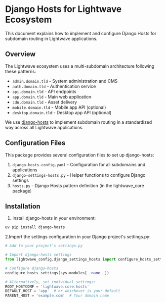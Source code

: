 # Django Hosts for Lightwave Ecosystem

This document explains how to implement and configure Django Hosts for subdomain routing in Lightwave applications.

## Overview

The Lightwave ecosystem uses a multi-subdomain architecture following these patterns:

- `admin.domain.tld` - System administration and CMS
- `auth.domain.tld` - Authentication service
- `api.domain.tld` - API endpoints
- `app.domain.tld` - Main web application
- `cdn.domain.tld` - Asset delivery
- `mobile.domain.tld` - Mobile app API (optional)
- `desktop.domain.tld` - Desktop app API (optional)

We use [django-hosts](https://github.com/jazzband/django-hosts) to implement subdomain routing in a standardized way across all Lightwave applications.

## Configuration Files

This package provides several configuration files to set up django-hosts:

1. `django-hosts-config.yaml` - Configuration for all subdomains and applications
2. `django-settings-hosts.py` - Helper functions to configure Django settings
3. `hosts.py` - Django Hosts pattern definition (in the lightwave_core package)

## Installation

1. Install django-hosts in your environment:

```bash
uv pip install django-hosts
```

2.Import the settings configuration in your Django project's settings.py:

```python
# Add to your project's settings.py

# Import django-hosts settings
from lightwave_config.django_settings_hosts import configure_hosts_settings

# Configure django-hosts
configure_hosts_settings(sys.modules[__name__])

# Alternatively, set individual settings:
ROOT_HOSTCONF = 'lightwave.core.hosts'
DEFAULT_HOST = 'app'  # or whichever is your default
PARENT_HOST = 'example.com'  # Your domain name